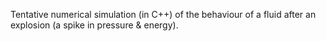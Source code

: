 Tentative numerical simulation (in C++) of the behaviour of a fluid after an explosion (a spike in pressure & energy).
